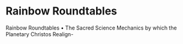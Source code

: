 # Rainbow Roundtables

Rainbow Roundtables
• The Sacred Science Mechanics by which the Planetary Christos Realign-